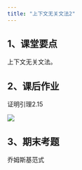 ```yaml
---
title: "上下文无关文法2"
---
```


## 1、课堂要点

上下文无关文法。

## 2、课后作业

证明引理2.15

![](https://cdn.sa.net/2024/04/22/HZqoUVABzPDFTkM.webp)

## 3、期末考题

乔姆斯基范式